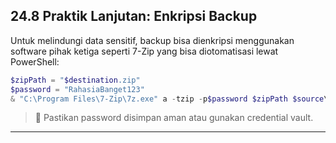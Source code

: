 ## **24.8 Praktik Lanjutan: Enkripsi Backup**

Untuk melindungi data sensitif, backup bisa dienkripsi menggunakan software pihak ketiga seperti 7-Zip yang bisa diotomatisasi lewat PowerShell:

```powershell
$zipPath = "$destination.zip"
$password = "RahasiaBanget123"
& "C:\Program Files\7-Zip\7z.exe" a -tzip -p$password $zipPath $source\*
```

> 🔐 Pastikan password disimpan aman atau gunakan credential vault.

---
